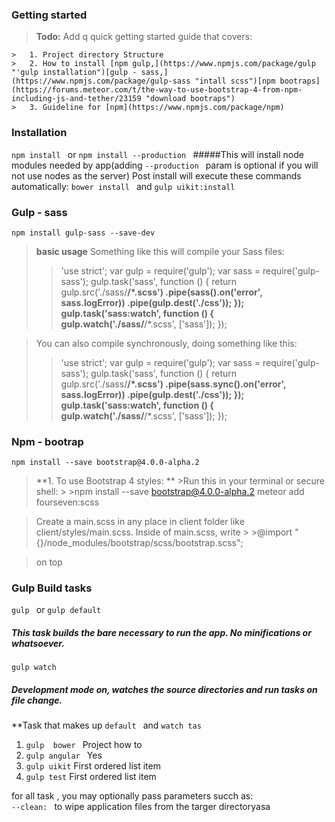 ### Getting started
>  **Todo:** Add q quick getting started guide that covers:
>
	>	1. Project directory Structure
	>	2. How to install [npm gulp,](https://www.npmjs.com/package/gulp "'gulp installation")[gulp - sass,](https://www.npmjs.com/package/gulp-sass "intall scss")[npm bootraps](https://forums.meteor.com/t/the-way-to-use-bootstrap-4-from-npm-including-js-and-tether/23159 "download bootraps")
	>	3. Guideline for [npm](https://www.npmjs.com/package/npm) 
		
		
### Installation

 ``` npm install  ``` or   ```npm install --production ```
#####This will install node modules needed by app(adding  ``` --production  ``` param is optional if you will not use nodes as the server) Post install will execute these commands automatically:  ``` bower install  ``` and  ``` gulp uikit:install  ```

### Gulp - sass
```npm install gulp-sass --save-dev```
> **basic usage**
> Something like this will compile your Sass files:
>  > 'use strict';
		var gulp = require('gulp');
		var sass = require('gulp-sass');
		 gulp.task('sass', function () {
		  return gulp.src('./sass/**/*.scss')
	    .pipe(sass().on('error', sass.logError))
	    .pipe(gulp.dest('./css'));
	}); 
		gulp.task('sass:watch', function () {
	  gulp.watch('./sass/**/*.scss', ['sass']);
	});
	
> You can also compile synchronously, doing something like this:
>   >'use strict';
	var gulp = require('gulp');
	var sass = require('gulp-sass');
	gulp.task('sass', function () {
	 return gulp.src('./sass/**/*.scss')
	   .pipe(sass.sync().on('error', sass.logError))
	   .pipe(gulp.dest('./css'));
	});
	gulp.task('sass:watch', function () {
	 gulp.watch('./sass/**/*.scss', ['sass']);
	});


### Npm - bootrap
```npm install --save bootstrap@4.0.0-alpha.2```
> **1. To use Bootstrap 4 styles: **
	>Run this in your terminal or secure shell:
	> >npm install --save bootstrap@4.0.0-alpha.2
		meteor add fourseven:scss
		
>Create a main.scss in any place in client folder like client/styles/main.scss.
	Inside of main.scss, write
	> >@import "{}/node_modules/bootstrap/scss/bootstrap.scss";
	
>on top
### Gulp Build tasks
 ``` gulp  ``` or  ``` gulp default  ```
##### This task builds the bare necessary to run the app. No minifications or whatsoever.
 ``` gulp watch  ```
##### Development mode on, watches the source directories and run tasks on file change.
**Task that makes up  ``` default  ``` and  ``` watch tas  ```

1. ``` gulp  bower  ```   Project how to
2.  ``` gulp angular  ```  Yes
3.  ``` gulp uikit ```  First ordered list item
4.  ``` gulp test ```  First ordered list item


for all task , you may  optionally pass parameters succh as:			
	 ``` --clean:  ``` to wipe application files from the targer directoryasa

  

